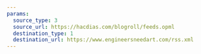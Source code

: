 ```yaml
---
params:
  source_type: 3
  source_url: https://hacdias.com/blogroll/feeds.opml
  destination_type: 1
  destination_url: https://www.engineersneedart.com/rss.xml
---
```

